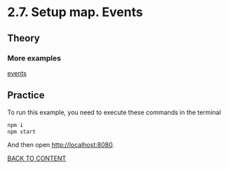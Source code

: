 # 2.7. Setup map. Events

## Theory

### More examples

[events](https://code.nextgis.com/demo-examples-events)

## Practice

To run this example, you need to execute these commands in the terminal

```bash
npm i
npm start
```

And then open [http://localhost:8080](http://localhost:8080).

[BACK TO CONTENT](../../README.md)
